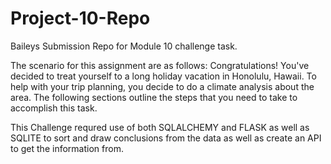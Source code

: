 # Project-10-Repo
Baileys Submission Repo for Module 10 challenge task.

The scenario for this assignment are as follows:
Congratulations! You've decided to treat yourself to a long holiday vacation in Honolulu, Hawaii. To help with your trip planning, you decide to do a climate analysis about the area. The following sections outline the steps that you need to take to accomplish this task.

This Challenge requred use of both SQLALCHEMY and FLASK as well as SQLITE to sort and draw conclusions from the data as well as create an API to get the information from.